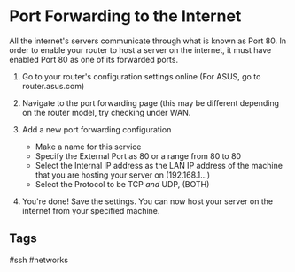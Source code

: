 # Port Forwarding to the Internet 

All the internet's servers communicate through what is known as Port 80. In order to enable your router to host a server on the internet, it must have enabled Port 80 as one of its forwarded ports.  

1. Go to your router's configuration settings online (For ASUS, go to router.asus.com)  

2. Navigate to the port forwarding page (this may be different depending on the router model, try checking under WAN.  

3. Add a new port forwarding configuration
	* Make a name for this service  
	* Specify the External Port as 80 or a range from 80 to 80  
	* Select the Internal IP address as the LAN IP address of the machine that you are hosting your server on (192.168.1...)  
	* Select the Protocol to be TCP *and* UDP, (BOTH)  

4. You're done! Save the settings. You can now host your server on the internet from your specified machine.   

## Tags
#ssh #networks
